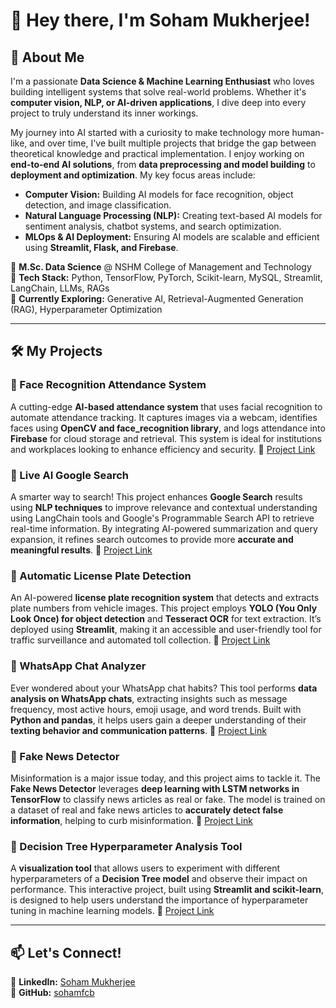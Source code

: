 # 👋 Hey there, I'm Soham Mukherjee!

## 🚀 About Me

I'm a passionate **Data Science & Machine Learning Enthusiast** who loves building intelligent systems that solve real-world problems. Whether it's **computer vision, NLP, or AI-driven applications**, I dive deep into every project to truly understand its inner workings.

My journey into AI started with a curiosity to make technology more human-like, and over time, I've built multiple projects that bridge the gap between theoretical knowledge and practical implementation. I enjoy working on **end-to-end AI solutions**, from **data preprocessing and model building** to **deployment and optimization**. My key focus areas include:

- **Computer Vision:** Building AI models for face recognition, object detection, and image classification.
- **Natural Language Processing (NLP):** Creating text-based AI models for sentiment analysis, chatbot systems, and search optimization.
- **MLOps & AI Deployment:** Ensuring AI models are scalable and efficient using **Streamlit, Flask, and Firebase**.

🔹 **M.Sc. Data Science** @ NSHM College of Management and Technology  
🔹 **Tech Stack:** Python, TensorFlow, PyTorch, Scikit-learn, MySQL, Streamlit, LangChain, LLMs, RAGs  
🔹 **Currently Exploring:** Generative AI, Retrieval-Augmented Generation (RAG), Hyperparameter Optimization  

---

## 🛠️ My Projects

### 🔹 Face Recognition Attendance System
A cutting-edge **AI-based attendance system** that uses facial recognition to automate attendance tracking. It captures images via a webcam, identifies faces using **OpenCV and face_recognition library**, and logs attendance into **Firebase** for cloud storage and retrieval. This system is ideal for institutions and workplaces looking to enhance efficiency and security.
🔗 [Project Link](https://github.com/sohamfcb/face-recognition-attendance-system)

### 🔹 Live AI Google Search
A smarter way to search! This project enhances **Google Search** results using **NLP techniques** to improve relevance and contextual understanding using LangChain tools and Google's Programmable Search API to retrieve real-time information. By integrating AI-powered summarization and query expansion, it refines search outcomes to provide more **accurate and meaningful results**.
🔗 [Project Link](https://github.com/sohamfcb/live-ai-google-search)

### 🔹 Automatic License Plate Detection
An AI-powered **license plate recognition system** that detects and extracts plate numbers from vehicle images. This project employs **YOLO (You Only Look Once) for object detection** and **Tesseract OCR** for text extraction. It’s deployed using **Streamlit**, making it an accessible and user-friendly tool for traffic surveillance and automated toll collection.
🔗 [Project Link](https://github.com/sohamfcb/automatic-license-plate-detection)

### 🔹 WhatsApp Chat Analyzer
Ever wondered about your WhatsApp chat habits? This tool performs **data analysis on WhatsApp chats**, extracting insights such as message frequency, most active hours, emoji usage, and word trends. Built with **Python and pandas**, it helps users gain a deeper understanding of their **texting behavior and communication patterns**.
🔗 [Project Link](https://github.com/sohamfcb/whatsapp-chat-analyzer)

### 🔹 Fake News Detector
Misinformation is a major issue today, and this project aims to tackle it. The **Fake News Detector** leverages **deep learning with LSTM networks in TensorFlow** to classify news articles as real or fake. The model is trained on a dataset of real and fake news articles to **accurately detect false information**, helping to curb misinformation.
🔗 [Project Link](https://github.com/sohamfcb/fake-news-detector)

### 🔹 Decision Tree Hyperparameter Analysis Tool
A **visualization tool** that allows users to experiment with different hyperparameters of a **Decision Tree model** and observe their impact on performance. This interactive project, built using **Streamlit and scikit-learn**, is designed to help users understand the importance of hyperparameter tuning in machine learning models.
🔗 [Project Link](https://github.com/sohamfcb/decision-tree-hyperparameter-analysis-tool)

---

## 📫 Let's Connect!
💼 **LinkedIn:** [Soham Mukherjee](https://www.linkedin.com/in/soham-mukherjee-962b95272/)  
🐍 **GitHub:** [sohamfcb](https://github.com/sohamfcb)  

